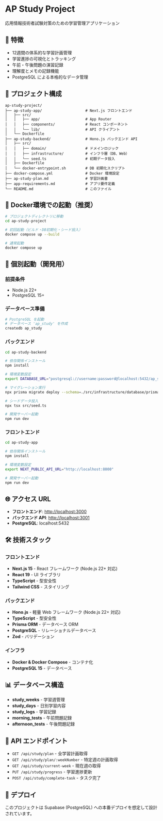 # AP Study Project

応用情報技術者試験対策のための学習管理アプリケーション

## 🚀 特徴

- 12週間の体系的な学習計画管理
- 学習進捗の可視化とトラッキング
- 午前・午後問題の演習記録
- 理解度とメモの記録機能
- PostgreSQL による本格的なデータ管理

## 📁 プロジェクト構成

```
ap-study-project/
├── ap-study-app/                    # Next.js フロントエンド
│   ├── src/
│   │   ├── app/                     # App Router
│   │   ├── components/              # React コンポーネント
│   │   └── lib/                     # API クライアント
│   └── Dockerfile
├── ap-study-backend/                # Hono.js バックエンド API
│   ├── src/
│   │   ├── domain/                  # ドメインロジック
│   │   ├── infrastructure/          # インフラ層（DB、Web）
│   │   └── seed.ts                  # 初期データ投入
│   ├── Dockerfile
│   └── docker-entrypoint.sh         # DB 初期化スクリプト
├── docker-compose.yml               # Docker 環境設定
├── ap-study-plan.md                 # 学習計画書
├── app-requirements.md              # アプリ要件定義
└── README.md                        # このファイル
```

## 🐳 Docker環境での起動（推奨）

```bash
# プロジェクトディレクトリに移動
cd ap-study-project

# 初回起動（ビルド・DB初期化・シード投入）
docker compose up --build

# 通常起動
docker compose up
```

## 🔧 個別起動（開発用）

### 前提条件

- Node.js 22+
- PostgreSQL 15+

### データベース準備

```bash
# PostgreSQL を起動
# データベース 'ap_study' を作成
createdb ap_study
```

### バックエンド

```bash
cd ap-study-backend

# 依存関係インストール
npm install

# 環境変数設定
export DATABASE_URL="postgresql://username:password@localhost:5432/ap_study?schema=public"

# マイグレーション実行
npx prisma migrate deploy --schema=./src/infrastructure/database/prisma/schema.prisma

# シードデータ投入
npx tsx src/seed.ts

# 開発サーバー起動
npm run dev
```

### フロントエンド

```bash
cd ap-study-app

# 依存関係インストール
npm install

# 環境変数設定
export NEXT_PUBLIC_API_URL="http://localhost:8000"

# 開発サーバー起動
npm run dev
```

## 🌐 アクセス URL

- **フロントエンド**: <http://localhost:3000>
- **バックエンド API**: <http://localhost:3001>
- **PostgreSQL**: localhost:5432

## 🛠 技術スタック

### フロントエンド

- **Next.js 15** - React フレームワーク (Node.js 22+ 対応)
- **React 19** - UI ライブラリ
- **TypeScript** - 型安全性
- **Tailwind CSS** - スタイリング

### バックエンド

- **Hono.js** - 軽量 Web フレームワーク (Node.js 22+ 対応)
- **TypeScript** - 型安全性
- **Prisma ORM** - データベース ORM
- **PostgreSQL** - リレーショナルデータベース
- **Zod** - バリデーション

### インフラ

- **Docker & Docker Compose** - コンテナ化
- **PostgreSQL 15** - データベース

## 📊 データベース構造

- **study_weeks** - 学習週管理
- **study_days** - 日別学習内容
- **study_logs** - 学習記録
- **morning_tests** - 午前問題記録
- **afternoon_tests** - 午後問題記録

## 🎯 API エンドポイント

- `GET /api/study/plan` - 全学習計画取得
- `GET /api/study/plan/:weekNumber` - 特定週の計画取得
- `GET /api/study/current-week` - 現在週の取得
- `PUT /api/study/progress` - 学習進捗更新
- `POST /api/study/complete-task` - タスク完了

## 🚀 デプロイ

このプロジェクトは Supabase (PostgreSQL) への本番デプロイを想定して設計されています。

